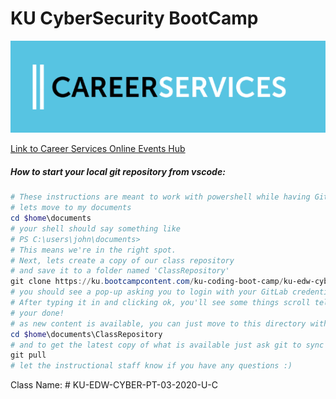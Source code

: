 # KU CyberSecurity BootCamp

![](images/CareerServicesLogo.png "Career Services")

[Link to Career Services Online Events Hub](https://careerservicesonlineevents.splashthat.com/)

##### How to start your local git repository from vscode:

```powershell
# These instructions are meant to work with powershell while having Git For Windows installed.
# lets move to my documents
cd $home\documents
# your shell should say something like 
# PS C:\users\john\documents>
# This means we're in the right spot.
# Next, lets create a copy of our class repository 
# and save it to a folder named 'ClassRepository'
git clone https://ku.bootcampcontent.com/ku-coding-boot-camp/ku-edw-cyber-pt-03-2020-u-c.git ./ClassRepository
# you should see a pop-up asking you to login with your GitLab credentials (i.e. email account and password)
# After typing it in and clicking ok, you'll see some things scroll telling you how well the copy is going.
# your done!
# as new content is available, you can just move to this directory with the command:
cd $home\documents\ClassRepository
# and to get the latest copy of what is available just ask git to sync the changes for you
git pull
# let the instructional staff know if you have any questions :)
```

Class Name: # KU-EDW-CYBER-PT-03-2020-U-C